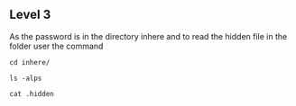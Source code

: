 ## Level 3 

As the password is in the directory inhere and to read the hidden file in the folder user the command

```
cd inhere/
```
```
ls -alps
```
```
cat .hidden
```